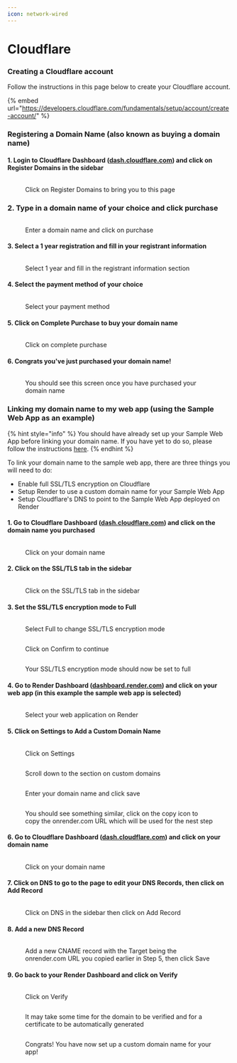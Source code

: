 ```yaml
---
icon: network-wired
---
```


# Cloudflare

### Creating a Cloudflare account

Follow the instructions in this page below to create your Cloudflare account.

{% embed url="https://developers.cloudflare.com/fundamentals/setup/account/create-account/" %}

### Registering a Domain Name (also known as buying a domain name)

#### 1. Login to Cloudflare Dashboard ([dash.cloudflare.com](https://dash.cloudflare.com/)) and click on Register Domains in the sidebar

<figure><img src="../../.gitbook/assets/cf-1.webp" alt=""><figcaption><p>Click on Register Domains to bring you to this page</p></figcaption></figure>

### 2. Type in a domain name of your choice and click purchase

<figure><img src="../../.gitbook/assets/cf-2.webp" alt=""><figcaption><p>Enter a domain name and click on purchase</p></figcaption></figure>

#### 3. Select a 1 year registration and fill in your registrant information

<figure><img src="../../.gitbook/assets/cf-3.webp" alt=""><figcaption><p>Select 1 year and fill in the registrant information section</p></figcaption></figure>

#### 4. Select the payment method of your choice

<figure><img src="../../.gitbook/assets/cf-4.webp" alt=""><figcaption><p>Select your payment method</p></figcaption></figure>

#### 5. Click on Complete Purchase to buy your domain name

<figure><img src="../../.gitbook/assets/cf-5.webp" alt=""><figcaption><p>Click on complete purchase</p></figcaption></figure>

#### 6. Congrats you've just purchased your domain name!

<figure><img src="../../.gitbook/assets/cf-6.webp" alt=""><figcaption><p>You should see this screen once you have purchased your domain name</p></figcaption></figure>

### Linking my domain name to my web app (using the Sample Web App as an example)

{% hint style="info" %}
You should have already set up your Sample Web App before linking your domain name. If you have yet to do so, please follow the instructions [here](../../week-1/sample-web-app.md).
{% endhint %}

To link your domain name to the sample web app, there are three things you will need to do:

* Enable full SSL/TLS encryption on Cloudflare
* Setup Render to use a custom domain name for your Sample Web App
* Setup Cloudflare's DNS to point to the Sample Web App deployed on Render

#### 1. Go to Cloudflare Dashboard ([dash.cloudflare.com](https://dash.cloudflare.com/)) and click on the domain name you purchased

<figure><img src="../../.gitbook/assets/cf-7 (1).webp" alt=""><figcaption><p>Click on your domain name</p></figcaption></figure>

#### 2. Click on the SSL/TLS tab in the sidebar

<figure><img src="../../.gitbook/assets/cf-8.avif" alt=""><figcaption><p>Click on the SSL/TLS tab in the sidebar</p></figcaption></figure>

#### 3. Set the SSL/TLS encryption mode to Full

<figure><img src="../../.gitbook/assets/cf-9.avif" alt=""><figcaption><p>Select Full to change SSL/TLS encryption mode</p></figcaption></figure>



<figure><img src="../../.gitbook/assets/cf-10.avif" alt=""><figcaption><p>Click on Confirm to continue</p></figcaption></figure>

<figure><img src="../../.gitbook/assets/cf-11.avif" alt=""><figcaption><p>Your SSL/TLS encryption mode should now be set to full</p></figcaption></figure>

#### 4. Go to Render Dashboard ([dashboard.render.com](https://dashboard.render.com/)) and click on your web app (in this example the sample web app is selected)

<figure><img src="../../.gitbook/assets/cf-12.avif" alt=""><figcaption><p>Select your web application on Render</p></figcaption></figure>

#### 5. Click on Settings to Add a Custom Domain Name

<figure><img src="../../.gitbook/assets/cf-13.avif" alt=""><figcaption><p>Click on Settings</p></figcaption></figure>

<figure><img src="../../.gitbook/assets/cf-17.avif" alt=""><figcaption><p>Scroll down to the section on custom domains</p></figcaption></figure>



<figure><img src="../../.gitbook/assets/cf-15.avif" alt=""><figcaption><p>Enter your domain name and click save</p></figcaption></figure>



<figure><img src="../../.gitbook/assets/cf-16.avif" alt=""><figcaption><p>You should see something similar, click on the copy icon to copy the onrender.com URL which will be used for the nest step</p></figcaption></figure>

#### 6. Go to Cloudflare Dashboard ([dash.cloudflare.com](https://dash.cloudflare.com/)) and click on your domain name

<figure><img src="../../.gitbook/assets/cf-18.avif" alt=""><figcaption><p>Click on your domain name</p></figcaption></figure>

#### 7. Click on DNS to go to the page to edit your DNS Records, then click on Add Record



<figure><img src="../../.gitbook/assets/cf-19.avif" alt=""><figcaption><p>Click on DNS in the sidebar then click on Add Record</p></figcaption></figure>

#### 8. Add a new DNS Record

<figure><img src="../../.gitbook/assets/cf-20.avif" alt=""><figcaption><p>Add a new CNAME record with the Target being the onrender.com URL you copied earlier in Step 5, then click Save</p></figcaption></figure>

#### 9. Go back to your Render Dashboard and click on Verify

<figure><img src="../../.gitbook/assets/cf-21.avif" alt=""><figcaption><p>Click on Verify</p></figcaption></figure>

<figure><img src="../../.gitbook/assets/cf-22.avif" alt=""><figcaption><p>It may take some time for the domain to be verified and for a certificate to be automatically generated</p></figcaption></figure>

<figure><img src="../../.gitbook/assets/cf-23.avif" alt=""><figcaption><p>Congrats! You have now set up a custom domain name for your app!</p></figcaption></figure>
